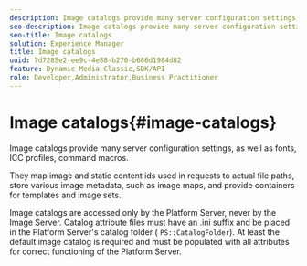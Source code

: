 ```yaml
---
description: Image catalogs provide many server configuration settings, as well as fonts, ICC profiles, command macros.
seo-description: Image catalogs provide many server configuration settings, as well as fonts, ICC profiles, command macros.
seo-title: Image catalogs
solution: Experience Manager
title: Image catalogs
uuid: 7d7285e2-ee9c-4e88-b270-b686d1984d82
feature: Dynamic Media Classic,SDK/API
role: Developer,Administrator,Business Practitioner
---
```


# Image catalogs{#image-catalogs}

Image catalogs provide many server configuration settings, as well as fonts, ICC profiles, command macros.

They map image and static content ids used in requests to actual file paths, store various image metadata, such as image maps, and provide containers for templates and image sets.

Image catalogs are accessed only by the Platform Server, never by the Image Server. Catalog attribute files must have an .ini suffix and be placed in the Platform Server's catalog folder ( `PS::CatalogFolder`). At least the default image catalog is required and must be populated with all attributes for correct functioning of the Platform Server. 
